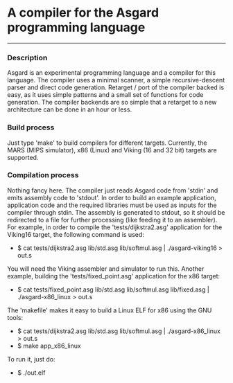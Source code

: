 # A compiler for the Asgard programming language

---
### Description

Asgard is an experimental programming language and a compiler for this language. The compiler uses a minimal scanner, a simple recursive-descent parser and direct code generation. Retarget / port of the compiler backed is easy, as it uses simple patterns and a small set of functions for code generation. The compiler backends are so simple that a retarget to a new architecture can be done in an hour or less.

### Build process

Just type 'make' to build compilers for different targets. Currently, the MARS (MIPS simulator), x86 (Linux) and Viking (16 and 32 bit) targets are supported.

### Compilation process

Nothing fancy here. The compiler just reads Asgard code from 'stdin' and emits assembly code to 'stdout'. In order to build an example application, application code and the required libraries must be used as inputs for the compiler through stdin. The assembly is generated to stdout, so it should be redirected to a file for further processing (like feeding it to an assembler). For example, in order to compile the 'tests/dijkstra2.asg' application for the Viking16 target, the following command is used:

- $ cat tests/dijkstra2.asg lib/std.asg lib/softmul.asg | ./asgard-viking16 > out.s

You will need the Viking assembler and simulator to run this. Another example, building the 'tests/fixed_point.asg' application for the x86 target:

- $ cat tests/fixed_point.asg lib/std.asg lib/softmul.asg lib/fixed.asg | ./asgard-x86_linux > out.s

The 'makefile' makes it easy to build a Linux ELF for x86 using the GNU tools:

- $ cat tests/dijkstra2.asg lib/std.asg lib/softmul.asg | ./asgard-x86_linux > out.s
- $ make app_x86_linux

To run it, just do:

- $ ./out.elf



